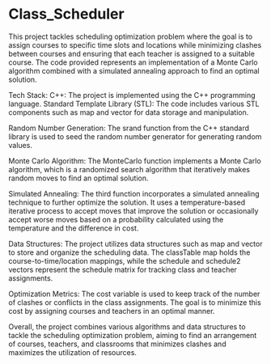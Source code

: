 # Class_Scheduler

This project tackles scheduling optimization problem where the goal is to assign courses to specific time slots and locations 
while minimizing clashes between courses and ensuring that each teacher is assigned to a suitable course. 
The code provided represents an implementation of a Monte Carlo algorithm combined with a simulated annealing approach to find an optimal solution.

Tech Stack:
C++: The project is implemented using the C++ programming language.
Standard Template Library (STL): The code includes various STL components such as map and vector for data storage and manipulation.

Random Number Generation: The srand function from the C++ standard library is used to seed the random number generator for generating random values.

Monte Carlo Algorithm: The MonteCarlo function implements a Monte Carlo algorithm, which is a randomized search algorithm that iteratively makes random moves to find an optimal solution.

Simulated Annealing: The third function incorporates a simulated annealing technique to further optimize the solution. It uses a temperature-based iterative process to accept moves that improve the solution or occasionally accept worse moves based on a probability calculated using the temperature and the difference in cost.

Data Structures: The project utilizes data structures such as map and vector to store and organize the scheduling data. The classTable map holds the course-to-time/location mappings, while the schedule and schedule2 vectors represent the schedule matrix for tracking class and teacher assignments.

Optimization Metrics: The cost variable is used to keep track of the number of clashes or conflicts in the class assignments. The goal is to minimize this cost by assigning courses and teachers in an optimal manner.

Overall, the project combines various algorithms and data structures to tackle the scheduling optimization problem, aiming to find an arrangement of courses, teachers, and classrooms that minimizes clashes and maximizes the utilization of resources.
